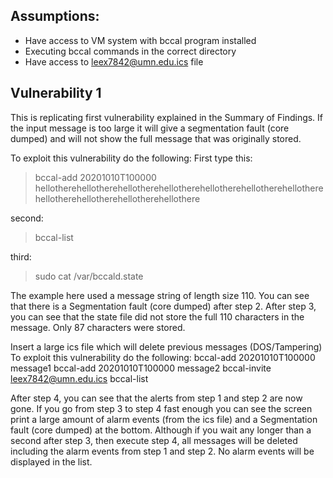 ## Assumptions:
- Have access to VM system with bccal program installed
- Executing bccal commands in the correct directory
- Have access to leex7842@umn.edu.ics file

## Vulnerability 1
This is replicating first vulnerability explained in the Summary of Findings. If the input message is too large it will give a segmentation fault (core dumped) and will not show the full message that was originally stored.

To exploit this vulnerability do the following:
First type this:
> bccal-add 20201010T100000 hellotherehellotherehellotherehellotherehellotherehellotherehellotherehellotherehellotherehellotherehellothere

second:
> bccal-list

third:
> sudo cat /var/bccald.state

The example here used a message string of length size 110. You can see that there is a Segmentation fault (core dumped) after step 2. After step 3, you can see that the state file did not store the full 110 characters in the message. Only 87 characters were stored.




Insert a large ics file which will delete previous messages (DOS/Tampering)
To exploit this vulnerability do the following:
bccal-add 20201010T100000 message1
bccal-add 20201010T100000 message2
bccal-invite leex7842@umn.edu.ics
bccal-list

After step 4, you can see that the alerts from step 1 and step 2 are now gone. If you go from step 3 to step 4 fast enough you can see the screen print a large amount of alarm events (from the ics file) and a Segmentation fault (core dumped) at the bottom. Although if you wait any longer than a second after step 3, then execute step 4, all messages will be deleted including the alarm events from step 1 and step 2. No alarm events will be displayed in the list.
